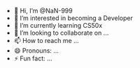 - 👋 Hi, I’m @NaN-999
- 👀 I’m interested in becoming a Developer
- 🌱 I’m currently learning CS50x
- 💞️ I’m looking to collaborate on ...
- 📫 How to reach me ...
- 😄 Pronouns: ...
- ⚡ Fun fact: ...

<!---
NaN-999/NaN-999 is a ✨ special ✨ repository because its `README.md` (this file) appears on your GitHub profile.
You can click the Preview link to take a look at your changes.
--->
